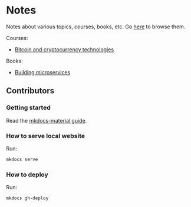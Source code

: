 # Notes

Notes about various topics, courses, books, etc. Go [here](https://marcolabarile.me/notes/) to browse them.

Courses:

- [Bitcoin and cryptocurrency technologies](./bitcoin-and-cryptocurrency-technologies/index.md)

Books:

- [Building microservices](./building-microservices/index.md)

## Contributors

### Getting started

Read the [mkdocs-material guide](https://squidfunk.github.io/mkdocs-material/getting-started/).

### How to serve local website

Run:

```bash
mkdocs serve
```

### How to deploy

Run:

```bash
mkdocs gh-deploy
```
